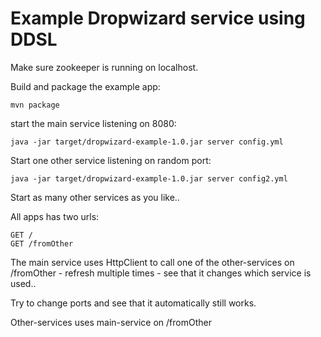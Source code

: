 Example Dropwizard service using DDSL
======================================

Make sure zookeeper is running on localhost.

Build and package the example app:

    mvn package

start the main service listening on 8080:

    java -jar target/dropwizard-example-1.0.jar server config.yml

Start one other service listening on random port:

    java -jar target/dropwizard-example-1.0.jar server config2.yml

Start as many other services as you like..

All apps has two urls:

    GET /
    GET /fromOther


The main service uses HttpClient to call one of the other-services on /fromOther - refresh multiple times - see that it changes which service is used..

Try to change ports and see that it automatically still works.

Other-services uses main-service on /fromOther